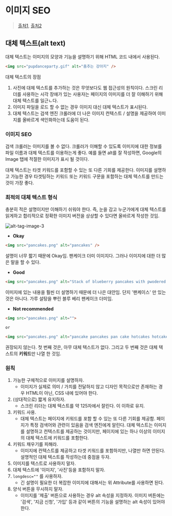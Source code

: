 # 이미지 SEO

> [출처1](https://moz.com/learn/seo/alt-text), [출처2](https://velog.io/@jerrynim_/SEO%EB%A5%BC%EC%9C%84%ED%95%9C-%EB%85%B8%EC%98%A4%EC%98%A4%EB%A0%A5)

## 대체 텍스트(alt text)

대체 텍스트는 이미지의 모양과 기능을 설명하기 위해 HTML 코드 내에서 사용된다.

```html
<img src="pupdanceparty.gif" alt="춤추는 강아지" />
```

대체 텍스트의 장점

1. 사진에 대체 텍스트를 추가하는 것은 무엇보다도 웹 접근성의 원칙이다. 스크린 리더를 사용하는 시각 장애가 있는 사용자는 페이지의 이미지를 더 잘 이해하기 위해 대체 텍스트를 일근ㄴ다.
2. 이미지 파일을 로드 할 수 없는 경우 이미지 대신 대체 텍스트가 표시된다.
3. 대체 텍스트는 검색 엔진 크롤러에 더 나은 이미지 컨텍스트 / 설명을 제공하여 이미지를 올바르게 색인화하는데 도움이 된다.

### 이미지 SEO

검색 크롤러는 이미지를 볼 수 없다. 크롤러가 이해할 수 있도록 이미지에 대한 정보를 파일 이름과 대체 텍스트를 이용하는게 좋다. 예를 들면 alt를 잘 작성하면, Google의 Image 탭에 적절한 이미지가 표시 될 것이다.

대체 텍스트는 타겟 키워드를 포함할 수 있는 또 다른 기회를 제공한다. 이미지를 설명하고 가능한 경우 타겟팅하는 키워드 또는 키워드 구문을 포함하는 대체 텍스트를 만드는 것이 가장 좋다.

### 최적의 대체 텍스트 형식

충분히 적은 설명이지만 이해하기 쉬워야 한다. 즉, 눈을 감고 누군가에게 대체 텍스트를 읽게하고 합리적으로 정확한 이미지 버전을 상상할 수 있다면 올바르게 작성한 것임.

![alt-tag-image-3](https://user-images.githubusercontent.com/59427983/120089954-ceb1fd80-c139-11eb-9611-d7fee8b5d5ad.png)

- **Okay**

```html
<img src="pancakes.png" alt="pancakes" />
```

설명이 너무 짧기 때문에 Okay임. 팬케이크 더미 이미지다. 그러나 이미지에 대한 더 많은 말을 할 수 있다.

- **Good**

```html
<img src="pancakes.png" alt="Stack of blueberry pancakes with pwodered sugar" />
```

이미지에 있는 내용을 훨씬 더 설명하기 때문에 더 나은 대안임. 단지 '팬케이스' 만 있는 것은 아니다. 가루 설탕을 뿌린 블루 베리 팬케이크 더미임.

- **Not recommended**

```html
<img src="pancakes.png" alt="">

or

<img src="pancakes.png" alt="pancake pancakes pan cake hotcakes hotcake breakfast food best breakfast top breakfasts breakfast recipes pancake recipe">
```

권장되지 않는다. 첫 번째 것은, 아무 대체 텍스트가 없다. 그리고 두 번째 것은 대체 텍스트의 **키워드**만 나열 한 것임.

### 원칙

1. 가능한 구체적으로 이미지를 설명하자.
   - 이미지가 실제로 의미 / 가치를 전달하지 않고 디자인 목적으로만 존재하는 경우 HTML이 아닌, CSS 내에 있어야 한다.
2. (상대적으로) 짧게 유지하자.
   - 스크린 리더는 대체 텍스트를 약 125자에서 잘린다. 이 이하로 유지.
3. 키워드 사용.
   - 대체 텍스트는 페이지에 키워드를 포함 할 수 있는 또 다른 기회를 제공함. 페이지가 특정 검색어와 관련이 있음을 검색 엔진에게 알린다. 대체 텍스트는 이미지를 설명하고 컨텍스트를 제공하는 것이지만, 페이지에 있는 하나 이상의 이미지의 대체 텍스트에 키워드를 포함한다.
4. 키워드 채우기를 피해라.
   - 이미지에 컨텍스트를 제공하고 타겟 키워드를 포함하지만, 나열만 하면 안된다. 설명적인 대체 텍스트를 작성하는데 중점을 두자.
5. 이미지를 텍스트로 사용하지 말자.
6. 대체 텍스트에 '이미지', '사진'등을 포함하지 말자.
7. `longdesc=""` 를 사용하자.
   - 긴 설명이 필요한 더 복잡한 이미지에 대해서는 위 Attribute를 사용하면 된다.
8. 양식 버튼을 무시하지 말자.
   - 이미지를 '제출' 버튼으로 사용하는 경우 alt 속성을 지정하자. 이미지 버튼에는 '검색', '지금 신청', '가입' 등과 같이 버튼의 기능을 설명하는 alt 속성이 있어야 한다.
